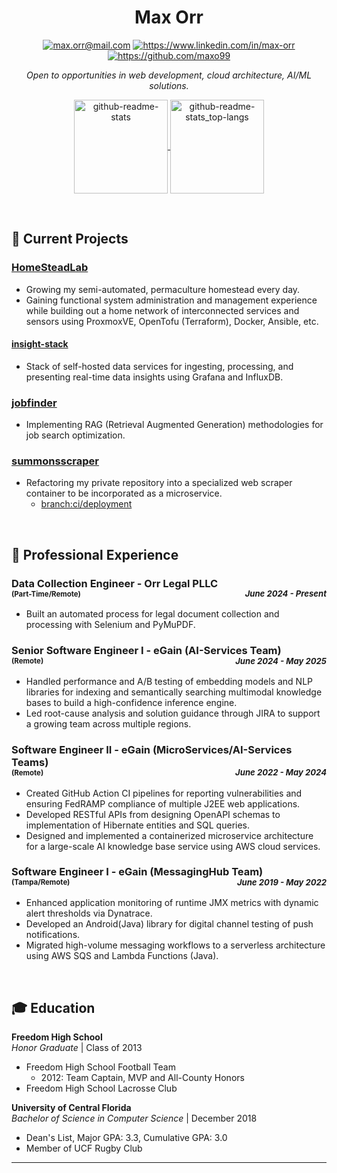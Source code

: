<!-- markdownlint-disable MD033 -->

<h1 align="center">Max Orr</h1>
<p align="center">
    <a href="mailto:max.orr@mail.com"><img src="https://img.shields.io/badge/Email-D14836?style=for-the-badge&logo=gmail&logoColor=white" alt="max.orr@mail.com"/></a>
    <a href="https://www.linkedin.com/in/max-orr"><img src="https://img.shields.io/badge/LinkedIn-0077B5?style=for-the-badge&logo=linkedin&logoColor=white" alt="https://www.linkedin.com/in/max-orr"/></a>
    <a href="https://github.com/maxo99"><img src="https://img.shields.io/badge/GitHub-100000?style=for-the-badge&logo=github&logoColor=white" alt="https://github.com/maxo99"/></a>
</p>

<p align="center" >
<i>Open to opportunities in web development, cloud architecture, AI/ML solutions.</i>
</p>
<p align="center">
<a href="https://github.com/anuraghazra/github-readme-stats">
  <img height=150 align="center" src="https://github-readme-stats.vercel.app/api?username=maxo99&show_icons=true&theme=transparent&hide_rank=true" alt="github-readme-stats"/>
</a>
<a href="https://github.com/anuraghazra/convoychat">
  <img height=150 align="center" src="https://github-readme-stats.vercel.app/api/top-langs?username=maxo99&layout=compact&langs_count=8&theme=transparent&hide_progress=true" alt="github-readme-stats_top-langs"/>
</a>
</p>

<br/>

## 🚀 Current Projects

### **[HomeSteadLab](https://github.com/maxo99/homesteadlab)**

- Growing my semi-automated, permaculture homestead every day.
- Gaining functional system administration and management experience while building out a home network of interconnected services and sensors using ProxmoxVE, OpenTofu (Terraform), Docker, Ansible, etc.

#### [insight-stack](https://github.com/maxo99/insight-stack)

- Stack of self-hosted data services for ingesting, processing, and presenting real-time data insights using Grafana and InfluxDB.

### **[jobfinder](https://github.com/maxo99/jobfinder)**

- Implementing RAG (Retrieval Augmented Generation) methodologies for job search optimization.

### **[summonsscraper](https://github.com/maxo99/summonsscraper)**

- Refactoring my private repository into a specialized web scraper container to be incorporated as a microservice.
  - [branch:ci/deployment](https://github.com/maxo99/summonsscraper/tree/ci/deployment)

<br/>

## 💼 Professional Experience

### **Data Collection Engineer**  - Orr Legal PLLC<div style="font-size:0.7em;">(Part-Time/Remote) </div> <div style="text-align: right; font-size:0.8em; margin-top: -1.2em;">*June 2024 - Present*</div>

- Built an automated process for legal document collection and processing with Selenium and PyMuPDF.

### **Senior Software Engineer I** - eGain (AI-Services Team) <div style="font-size:0.7em;">(Remote) </div> <div style="text-align: right; font-size:0.8em; margin-top: -1.2em;">*June 2024 - May 2025*</div>

- Handled performance and A/B testing of embedding models and NLP libraries for indexing and semantically searching multimodal knowledge bases to build a high-confidence inference engine.
- Led root-cause analysis and solution guidance through JIRA to support a growing team across multiple regions.

### **Software Engineer II** - eGain (MicroServices/AI-Services Teams) <div style="font-size:0.7em;">(Remote) </div> <div style="text-align: right; font-size:0.8em; margin-top: -1.2em;">*June 2022 - May 2024*</div>

- Created GitHub Action CI pipelines for reporting vulnerabilities and ensuring FedRAMP compliance of multiple J2EE web applications.
- Developed RESTful APIs from designing OpenAPI schemas to implementation of Hibernate entities and SQL queries.
- Designed and implemented a containerized microservice architecture for a large-scale AI knowledge base service using AWS cloud services.

### **Software Engineer I** - eGain (MessagingHub Team) <div style="font-size:0.7em;">(Tampa/Remote) </div> <div style="text-align: right; font-size:0.8em; margin-top: -1.2em;">*June 2019 - May 2022*</div>

- Enhanced application monitoring of runtime JMX metrics with dynamic alert thresholds via Dynatrace.
- Developed an Android(Java) library for digital channel testing of push notifications.
- Migrated high-volume messaging workflows to a serverless architecture using AWS SQS and Lambda Functions (Java).

<br/>

## 🎓 Education

**Freedom High School**<br>
*Honor Graduate* | Class of 2013

- Freedom High School Football Team
  - 2012: Team Captain, MVP and All-County Honors
- Freedom High School Lacrosse Club

**University of Central Florida**<br>
*Bachelor of Science in Computer Science* | December 2018  

- Dean's List, Major GPA: 3.3, Cumulative GPA: 3.0
- Member of UCF Rugby Club

---
